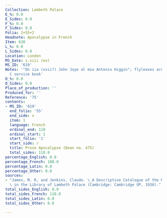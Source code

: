 ```yaml
---
Collection: Lambeth Palace
E_%: 0.0
E_Sides: 0.0
F_%: 0.0
F_Sides: 0.0
Folia: 2+55+2
Headnote: Apocalypse in French
Item: 630
L_%: 0.0
L_Sides: 0.0
Location: London
MS_Date: s.xiii (ex)
MS_ID: '619'
Notes: '"On iia (xvii?) John Joye al mio Antonio Higgin"; flyleaves are from a 13th
  C service book'
O_%: 0.0
O_Sides: 0.0
Place_of_production: ''
Produced_for: ''
Reference: '75'
contents:
- MS_ID: '619'
  end_folio: '55'
  end_side: v
  item: 1
  language: French
  ordinal_end: 110
  ordinal_start: 1
  start_folio: '1'
  start_side: r
  title: Prose Apocalypse (Dean no. 475)
  total_sides: 110.0
percentage_English: 0.0
percentage_French: 100.0
percentage_Latin: 0.0
percentage_Other: 0.0
sources:
- "James, M. R, and Jenkins, Claude. \_A Descriptive Catalogue of the Manuscripts\
  \ in the Library of Lambeth Palace (Cambridge: Cambridge UP, 1930)."
total_sides_English: 0.0
total_sides_French: 110.0
total_sides_Latin: 0.0
total_sides_Other: 0.0

---
```

